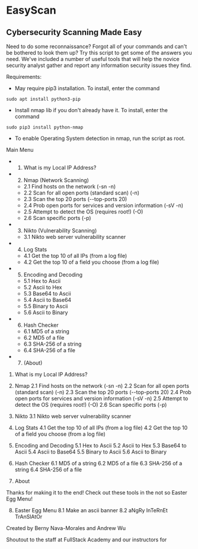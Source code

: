 # EasyScan

## Cybersecurity Scanning Made Easy

Need to do some reconnaissance? Forgot all of your commands and can't be bothered to look them up? Try this script to get some of the answers you need. We've included a number of useful tools that will help the novice security analyst gather and report any information security issues they find.

Requirements:

- May require pip3 installation. To install, enter the command
```
sudo apt install python3-pip
```

- Install nmap lib if you don't already have it. To install, enter the command
```
sudo pip3 install python-nmap
```

- To enable Operating System detection in nmap, run the script as root.


Main Menu
* 1. What is my Local IP Address?
* 2. Nmap (Network Scanning)
    * 2.1 Find hosts on the network (-sn -n)
    * 2.2 Scan for all open ports (standard scan) (-n)
    * 2.3 Scan the top 20 ports (--top-ports 20)
    * 2.4 Prob open ports for services and version information (-sV -n)
    * 2.5 Attempt to detect the OS (requires root!) (-O)
    * 2.6 Scan specific ports (-p)
* 3. Nikto (Vulnerability Scanning)
    * 3.1 Nikto web server vulnerability scanner
* 4. Log Stats
    * 4.1 Get the top 10 of all IPs (from a log file)
    * 4.2 Get the top 10 of a field you choose (from a log file)
* 5. Encoding and Decoding
    * 5.1 Hex to Ascii
    * 5.2 Ascii to Hex
    * 5.3 Base64 to Ascii
    * 5.4 Ascii to Base64
    * 5.5 Binary to Ascii
    * 5.6 Ascii to Binary
* 6. Hash Checker
    * 6.1 MD5 of a string
    * 6.2 MD5 of a file
    * 6.3 SHA-256 of a string
    * 6.4 SHA-256 of a file
* 7. (About)


1.  What is my Local IP Address?

2.  Nmap
2.1 Find hosts on the network (-sn -n)
2.2 Scan for all open ports (standard scan) (-n)
2.3 Scan the top 20 ports (--top-ports 20)
2.4 Prob open ports for services and version information (-sV -n)
2.5 Attempt to detect the OS (requires root!) (-O)
2.6 Scan specific ports (-p)

3.  Nikto
3.1 Nikto web server vulnerability scanner

4.  Log Stats
4.1 Get the top 10 of all IPs (from a log file)
4.2 Get the top 10 of a field you choose (from a log file)

5.  Encoding and Decoding
5.1 Hex to Ascii
5.2 Ascii to Hex
5.3 Base64 to Ascii
5.4 Ascii to Base64
5.5 Binary to Ascii
5.6 Ascii to Binary

6.  Hash Checker
6.1 MD5 of a string
6.2 MD5 of a file
6.3 SHA-256 of a string
6.4 SHA-256 of a file

7.  About

Thanks for making it to the end! Check out these tools in the not so Easter Egg Menu!

8.  Easter Egg Menu
8.1 Make an ascii banner
8.2 aNgRy InTeRnEt TrAnSlAtOr





Created by Berny Nava-Morales and Andrew Wu

Shoutout to the staff at FullStack Academy and our instructors for
